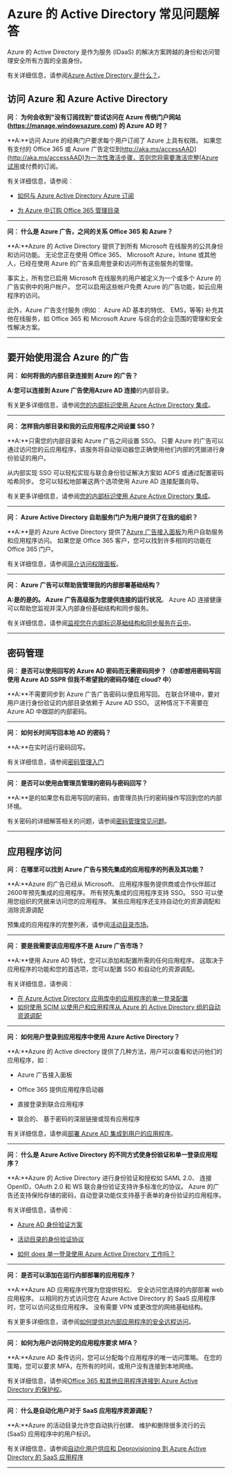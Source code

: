 <properties
    pageTitle="Azure 的 Active Directory 常见问题 |Microsoft Azure"
    description="为配合问题的解答提供了访问 Azure 和 Azure Active Directory 的 azure 活动目录常见问题解答密码管理和应用程序访问。"
    services="active-directory"
    documentationCenter=""
    authors="markusvi"
    manager="femila"
    editor=""/>

<tags
    ms.service="active-directory"
    ms.workload="identity"
    ms.tgt_pltfrm="na"
    ms.devlang="na"
    ms.topic="get-started-article"
    ms.date="08/16/2016"
    ms.author="markusvi"/>

# <a name="azure-active-directory-faq"></a>Azure 的 Active Directory 常见问题解答

Azure 的 Active Directory 是作为服务 (IDaaS) 的解决方案跨越的身份和访问管理安全所有方面的全面身份。


有关详细信息，请参阅[Azure Active Directory 是什么？](active-directory-whatis.md)。



## <a name="accessing-azure-and-azure-active-directory"></a>访问 Azure 和 Azure Active Directory


**问︰ 为何会收到"没有订阅找到"尝试访问在 Azure 传统门户网站 (https://manage.windowsazure.com) 的 Azure AD 时？**

**A:**访问 Azure 的经典门户要求每个用户订阅了 Azure 上具有权限。 如果您有支付的 Office 365 或 Azure 广告定位到[http://aka.ms/accessAAD](http://aka.ms/accessAAD)为一次性激活步骤，否则您将需要激活完整[Azure 试用](https://azure.microsoft.com/pricing/free-trial/)或付费的订阅。 

有关详细信息，请参阅︰

- [如何与 Azure Active Directory Azure 订阅](active-directory-how-subscriptions-associated-directory.md)

- [为 Azure 中订购 Office 365 管理目录](active-directory-manage-o365-subscription.md)

---

**问︰ 什么是 Azure 广告，之间的关系 Office 365 和 Azure？**

**A:**Azure 的 Active Directory 提供了到所有 Microsoft 在线服务的公共身份和访问功能。 无论您正在使用 Office 365、 Microsoft Azure，Intune 或其他人，已经在使用 Azure 的广告来启用登录和访问所有这些服务的管理。 

事实上，所有您已启用 Microsoft 在线服务的用户被定义为一个或多个 Azure 的广告实例中的用户帐户。 您可以启用这些帐户免费 Azure 的广告功能，如云应用程序的访问。
 
此外，Azure 广告支付服务 (例如︰ Azure AD 基本的特优、 EMS，等等) 补充其他在线服务，如 Office 365 和 Microsoft Azure 与综合的企业范围的管理和安全性解决方案。


---



## <a name="getting-started-with-hybrid-azure-ad"></a>要开始使用混合 Azure 的广告


**问︰ 如何将我的内部目录连接到 Azure 的广告？**

**A:**您可以连接到 Azure 广告使用**Azure AD 连接**的内部目录。 

有关更多详细信息，请参阅[您的内部标识使用 Azure Active Directory 集成](active-directory-aadconnect.md)。


---

**问︰ 怎样我内部目录和我的云应用程序之间设置 SSO？**

**A:**只需您的内部目录和 Azure 广告之间设置 SSO。 只要 Azure 的广告可以通过访问您的云应用程序，该服务将自动驱动器您正确使用他们内部的凭据进行身份验证的用户。

从内部实现 SSO 可以轻松实现与联合身份验证解决方案如 ADFS 或通过配置密码哈希同步。 您可以轻松地部署这两个选项使用 Azure AD 连接配置向导。
  

有关更多详细信息，请参阅[您的内部标识使用 Azure Active Directory 集成](active-directory-aadconnect.md)。
  

---

**问︰ Azure Active Directory 自助服务门户为用户提供了在我的组织？**

**A:**是的 Azure Active Directory 提供了[Azure 广告接入面板](http://myapps.microsoft.com)为用户自助服务和应用程序访问。 如果您是 Office 365 客户，您可以找到许多相同的功能在 Office 365 门户。 

有关详细信息，请参阅[简介访问权限面板](active-directory-saas-access-panel-introduction.md)。 



---

**问︰ Azure 广告可以帮助我管理我的内部部署基础结构？**

**A:**是的是的。 Azure 广告高级版为您提供**连接的运行状况**。 Azure AD 连接健康可以帮助您监视并深入内部身份基础结构和同步服务。  

有关详细信息，请参阅[监视您在内部标识基础结构和同步服务在云中](active-directory-aadconnect-health.md)。  

---

## <a name="password-management"></a>密码管理

**问︰ 是否可以使用回写的 Azure AD 密码而无需密码同步？（亦即想用密码写回使用 Azure AD SSPR 但我不希望我的密码存储在 cloud? 中）**

**A:**不需要同步到 Azure 广告广告密码以便启用写回。 在联合环境中，要对用户进行身份验证的内部目录依赖于 Azure AD SSO。 这种情况下不需要在 Azure AD 中跟踪的内部密码。

---

**问︰ 如何长时间写回本地 AD 的密码？**

**A:**在实时运行密码回写。 

有关详细信息，请参阅[密码管理入门](active-directory-passwords-getting-started.md) 


---

**问︰ 是否可以使用由管理员管理的密码与密码回写？**

**A:**是的如果您有启用写回的密码，由管理员执行的密码操作写回到您的内部环境。  

有关密码的详细解答相关的问题，请参阅[密码管理常见问题](active-directory-passwords-faq.md)。

---

## <a name="application-access"></a>应用程序访问


**问︰ 在哪里可以找到 Azure 广告与预先集成的应用程序的列表及其功能？**

**A:**Azure 的广告已经从 Microsoft、 应用程序服务提供商或合作伙伴超过 2600年预先集成的应用程序。 所有预先集成的应用程序支持 SSO。 SSO 可以使用您组织的凭据来访问您的应用程序。 某些应用程序还支持自动化的资源调配和消除资源调配

预集成的应用程序的完整列表，请参阅[活动目录市场](https://azure.microsoft.com/marketplace/active-directory/)。


---

**问︰ 要是我需要该应用程序不是 Azure 广告市场？**

**A:**使用 Azure AD 特优，您可以添加和配置所需的任何应用程序。 这取决于应用程序的功能和您的首选项，您可以配置 SSO 和自动化的资源调配。  

有关详细信息，请参阅︰

- [在 Azure Active Directory 应用库中的应用程序的单一登录配置](active-directory-saas-custom-apps.md)
- [如何使用 SCIM 以使用户和应用程序从 Azure 的 Active Directory 组的自动资源调配](active-directory-scim-provisioning.md) 


---

**问︰ 如何用户登录到应用程序中使用 Azure Active Directory？**
 
**A:**Azure 的 Active directory 提供了几种方法，用户可以查看和访问他们的应用程序，如︰

- Azure 广告接入面板

- Office 365 提供应用程序启动器

- 直接登录到联合应用程序

- 联合的、 基于密码的深层链接或现有应用程序

有关详细信息，请参阅[部署 Azure AD 集成到用户的应用程序](active-directory-appssoaccess-whatis.md#deploying-azure-ad-integrated-applications-to-users)。


---

**问︰ 什么是 Azure Active Directory 的不同方式使身份验证和单一登录应用程序？**
 
**A:**Azure 的 Active Directory 进行身份验证和授权如 SAML 2.0、 连接 OpenID，OAuth 2.0 和 WS 联合身份验证支持许多标准化的协议。 Azure 的广告还支持保险存储的密码，自动登录功能仅支持基于表单的身份验证的应用程序。  

有关详细信息，请参阅︰

- [Azure AD 身份验证方案](active-directory-authentication-scenarios.md)

- [活动目录的身份验证协议](https://msdn.microsoft.com/library/azure/dn151124.aspx)

- [如何 does 单一登录使用 Azure Active Directory 工作吗？](active-directory-appssoaccess-whatis.md#how-does-single-sign-on-with-azure-active-directory-work)


---

**问︰ 是否可以添加在运行内部部署的应用程序？**

**A:**Azure AD 应用程序代理为您提供轻松、 安全访问您选择的内部部署 web 应用程序。 以相同的方式访问您在 Azure Active Directory 的 SaaS 应用程序时，您可以访问这些应用程序。 没有需要 VPN 或更改您的网络基础结构。  

有关更多详细信息，请参阅[如何提供对内部应用程序的安全远程访问](active-directory-application-proxy-get-started.md)。


--- 

**问︰ 如何为用户访问特定的应用程序要求 MFA？**

**A:**Azure AD 条件访问，您可以分配每个应用程序的唯一访问策略。 在您的策略，您可以要求 MFA，在所有的时间，或用户没有连接到本地网络。  

有关详细信息，请参阅[Office 365 和其他应用程序连接到 Azure Active Directory 的保护权](active-directory-conditional-access.md)。


---

**问︰ 什么是自动化用户对于 SaaS 应用程序资源调配？**

**A:**Azure 的活动目录允许您自动执行创建、 维护和删除很多流行的云 (SaaS) 应用程序中的用户标识。 

有关详细信息，请参阅[自动化用户供应和 Deprovisioning 到 Azure Active Directory 的 SaaS 应用程序](active-directory-saas-app-provisioning.md)

---



